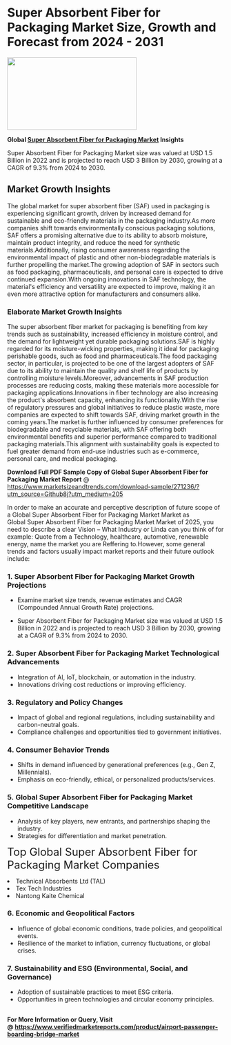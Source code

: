 <H1>Super Absorbent Fiber for Packaging Market Size, Growth and Forecast from 2024 - 2031</H1><img class="aligncenter size-medium wp-image-584254" src="https://thirdeyenews.in/wp-content/uploads/2024/09/Global-Market-Research-300x168.jpeg" alt="" width="300" height="168" /><p><strong>Global&nbsp;<a href="https://www.marketsizeandtrends.com/download-sample/271236/?utm_source=Github8j?utm_medium=205">Super Absorbent Fiber for Packaging Market</a> Insights</strong></p><p>Super Absorbent Fiber for Packaging Market size was valued at USD 1.5 Billion in 2022 and is projected to reach USD 3 Billion by 2030, growing at a CAGR of 9.3% from 2024 to 2030.</p><p><h2>Market Growth Insights</h2> The global market for super absorbent fiber (SAF) used in packaging is experiencing significant growth, driven by increased demand for sustainable and eco-friendly materials in the packaging industry.As more companies shift towards environmentally conscious packaging solutions, SAF offers a promising alternative due to its ability to absorb moisture, maintain product integrity, and reduce the need for synthetic materials.Additionally, rising consumer awareness regarding the environmental impact of plastic and other non-biodegradable materials is further propelling the market.The growing adoption of SAF in sectors such as food packaging, pharmaceuticals, and personal care is expected to drive continued expansion.With ongoing innovations in SAF technology, the material's efficiency and versatility are expected to improve, making it an even more attractive option for manufacturers and consumers alike. <h3>Elaborate Market Growth Insights</h3> The super absorbent fiber market for packaging is benefiting from key trends such as sustainability, increased efficiency in moisture control, and the demand for lightweight yet durable packaging solutions.SAF is highly regarded for its moisture-wicking properties, making it ideal for packaging perishable goods, such as food and pharmaceuticals.The food packaging sector, in particular, is projected to be one of the largest adopters of SAF due to its ability to maintain the quality and shelf life of products by controlling moisture levels.Moreover, advancements in SAF production processes are reducing costs, making these materials more accessible for packaging applications.Innovations in fiber technology are also increasing the product's absorbent capacity, enhancing its functionality.With the rise of regulatory pressures and global initiatives to reduce plastic waste, more companies are expected to shift towards SAF, driving market growth in the coming years.The market is further influenced by consumer preferences for biodegradable and recyclable materials, with SAF offering both environmental benefits and superior performance compared to traditional packaging materials.This alignment with sustainability goals is expected to fuel greater demand from end-use industries such as e-commerce, personal care, and medical packaging.</p><p><span class=""><strong>Download Full PDF Sample Copy of Global Super Absorbent Fiber for Packaging Market Report</strong> @ <a href="https://www.marketsizeandtrends.com/download-sample/271236/?utm_source=Github8j?utm_medium=205" target="_blank">https://www.marketsizeandtrends.com/download-sample/271236/?utm_source=Github8j?utm_medium=205</a></span></p><p>In order to make an accurate and perceptive description of future scope of a Global&nbsp;Super Absorbent Fiber for Packaging Market Market as Global&nbsp;Super Absorbent Fiber for Packaging Market Market of 2025, you need to describe a clear Vision &ndash; What Industry or Linda can you think of for example: Quote from a Technology, healthcare, automotive, renewable energy, name the market you are Reffering to.However, some general trends and factors usually impact market reports and their future outlook include:</p><h3>1.&nbsp;<strong>Super Absorbent Fiber for Packaging Market Growth Projections</strong></h3><ul><li>Examine market size trends, revenue estimates and CAGR (Compounded Annual Growth Rate) projections.</li><li><p>Super Absorbent Fiber for Packaging Market size was valued at USD 1.5 Billion in 2022 and is projected to reach USD 3 Billion by 2030, growing at a CAGR of 9.3% from 2024 to 2030.</p></li></ul><h3>2.&nbsp;<strong>Super Absorbent Fiber for Packaging Market Technological Advancements</strong></h3><ul><li>Integration of AI, IoT, blockchain, or automation in the industry.</li><li>Innovations driving cost reductions or improving efficiency.</li></ul><h3>3.&nbsp;<strong>Regulatory and Policy Changes</strong></h3><ul><li>Impact of global and regional regulations, including sustainability and carbon-neutral goals.</li><li>Compliance challenges and opportunities tied to government initiatives.</li></ul><h3>4.&nbsp;<strong>Consumer Behavior Trends</strong></h3><ul><li>Shifts in demand influenced by generational preferences (e.g., Gen Z, Millennials).</li><li>Emphasis on eco-friendly, ethical, or personalized products/services.</li></ul><h3>5.&nbsp;<strong>Global Super Absorbent Fiber for Packaging Market Competitive Landscape</strong></h3><ul><li>Analysis of key players, new entrants, and partnerships shaping the industry.</li><li>Strategies for differentiation and market penetration.</li></ul><p data-pm-slice="1 1 []"><span style="color: inherit; font-family: inherit; font-size: 25px;">Top Global Super Absorbent Fiber for Packaging Market Companies</span></p><div class="" data-test-id=""><p><li>Technical Absorbents Ltd (TAL)</li><li> Tex Tech Industries</li><li> Nantong Kaite Chemical</li></p></div><h3>6.&nbsp;<strong>Economic and Geopolitical Factors</strong></h3><ul><li>Influence of global economic conditions, trade policies, and geopolitical events.</li><li>Resilience of the market to inflation, currency fluctuations, or global crises.</li></ul><h3>7.&nbsp;<strong>Sustainability and ESG (Environmental, Social, and Governance)</strong></h3><ul><li>Adoption of sustainable practices to meet ESG criteria.</li><li>Opportunities in green technologies and circular economy principles.</li></ul><h2><strong style="font-size: 14px;">For More Information or Query, Visit @&nbsp;</strong><a style="background-color: #ffffff; font-size: 14px;" href="https://www.marketsizeandtrends.com/report/super-absorbent-fiber-for-packaging-market/" target="_blank">https://www.verifiedmarketreports.com/product/airport-passenger-boarding-bridge-market</a></h2>